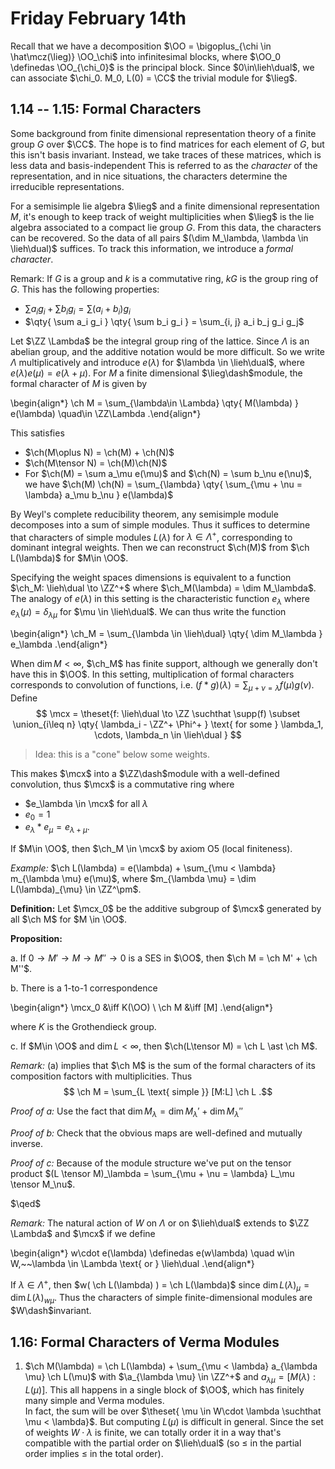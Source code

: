 # Friday February 14th

Recall that we have a decomposition $\OO = \bigoplus_{\chi \in \hat\mcz(\lieg)} \OO_\chi$ into infinitesimal blocks, where $\OO_0 \definedas \OO_{\chi_0}$ is the principal block.
Since $0\in\lieh\dual$, we can associate $\chi_0. M_0, L(0) = \CC$ the trivial module for $\lieg$.

## 1.14 -- 1.15: Formal Characters

Some background from finite dimensional representation theory of a finite group $G$ over $\CC$.
The hope is to find matrices for each element of $G$, but this isn't basis invariant.
Instead, we take traces of these matrices, which is less data and basis-independent
This is referred to as the *character* of the representation, and in nice situations, the characters determine the irreducible representations.

For a semisimple lie algebra $\lieg$ and a finite dimensional representation $M$, it's enough to keep track of weight multiplicities when $\lieg$ is the lie algebra associated to a compact lie group $G$.
From this data, the characters can be recovered.
So the data of all pairs $(\dim M_\lambda, \lambda \in \lieh\dual)$ suffices.
To track this information, we introduce a *formal character*.

Remark:
If $G$ is a group and $k$ is a commutative ring, $kG$ is the group ring of $G$.
This has the following properties:

- $\sum a_i g_i + \sum b_i g_i = \sum(a_i + b_i) g_i$
- $\qty{ \sum a_i g_i  } \qty{ \sum b_i g_i  } = \sum_{i, j} a_i b_j g_i g_j$

Let $\ZZ \Lambda$ be the integral group ring of the lattice.
Since $\Lambda$ is an abelian group, and the additive notation would be more difficult.
So we write $\Lambda$ multiplicatively and introduce $e(\lambda)$ for $\lambda \in \lieh\dual$, where $e(\lambda) e(\mu) = e(\lambda + \mu)$.
For $M$ a finite dimensional $\lieg\dash$module, the formal character of $M$ is given by

\begin{align*}
\ch M = \sum_{\lambda\in \Lambda} \qty{ M(\lambda)  } e(\lambda) \quad\in \ZZ\Lambda
.\end{align*}

This satisfies

- $\ch(M\oplus N) = \ch(M) + \ch(N)$
- $\ch(M\tensor N) = \ch(M)\ch(N)$
- For $\ch(M) = \sum a_\mu e(\mu)$ and $\ch(N) = \sum b_\nu e(\nu)$, we have $\ch(M) \ch(N) = \sum_{\lambda} \qty{ \sum_{\mu + \nu = \lambda} a_\mu b_\nu } e(\lambda)$

By Weyl's complete reducibility theorem, any semisimple module decomposes into a sum of simple modules.
Thus it suffices to determine that characters of simple modules $L(\lambda)$ for $\lambda \in \Lambda^+$, corresponding to dominant integral weights.
Then we can reconstruct $\ch(M)$ from $\ch L(\lambda)$ for $M\in \OO$.

Specifying the weight spaces dimensions is equivalent to a function $\ch_M: \lieh\dual \to \ZZ^+$ where $\ch_M(\lambda) = \dim M_\lambda$.
The analogy of $e(\lambda)$ in this setting is the characteristic function $e_\lambda$ where $e_\lambda(\mu) = \delta_{\lambda \mu}$ for $\mu \in \lieh\dual$.
We can thus write the function

\begin{align*}
\ch_M = \sum_{\lambda \in \lieh\dual} \qty{ \dim M_\lambda } e_\lambda
.\end{align*}

When $\dim M < \infty$, $\ch_M$ has finite support, although we generally don't have this in $\OO$.
In this setting, multiplication of formal characters corresponds to convolution of functions, i.e. $(f\ast g)(\lambda) = \sum_{\mu + \nu = \lambda} f(\mu) g(\nu)$.
Define 
$$
\mcx = \theset{f: \lieh\dual \to \ZZ \suchthat \supp(f) \subset \union_{i\leq n} \qty{ \lambda_i - \ZZ^+ \Phi^+  } \text{ for some } \lambda_1, \cdots, \lambda_n \in \lieh\dual }
$$
> Idea: this is a "cone" below some weights.

This makes $\mcx$ into a $\ZZ\dash$module with a well-defined convolution, thus $\mcx$ is a commutative ring where

- $e_\lambda \in \mcx$ for all $\lambda$
- $e_0 = 1$
- $e_\lambda \ast e_\mu = e_{\lambda + \mu}$.

If $M\in \OO$, then $\ch_M \in \mcx$ by axiom O5 (local finiteness).

*Example:*
$\ch L(\lambda) = e(\lambda) + \sum_{\mu < \lambda} m_{\lambda \mu} e(\mu)$, where $m_{\lambda \mu} = \dim L(\lambda)_{\mu} \in \ZZ^\pm$.

**Definition:**
Let $\mcx_0$ be the additive subgroup of $\mcx$ generated by all $\ch M$ for $M \in \OO$.

**Proposition:**

a. If $0 \to M' \to M \to M'' \to 0$ is a SES in $\OO$, then $\ch M = \ch M' + \ch M''$.

b. There is a 1-to-1 correspondence

\begin{align*}
\mcx_0 &\iff K(\OO) \\
\ch M &\iff [M]
.\end{align*}

where $K$ is the Grothendieck group.

c. If $M\in \OO$ and $\dim L < \infty$, then $\ch(L\tensor M) = \ch L \ast \ch M$.

*Remark:*
(a) implies that $\ch M$ is the sum of the formal characters of its composition factors with multiplicities.
Thus 
$$
\ch M = \sum_{L \text{ simple }} [M:L] \ch L
.$$

*Proof of a:*
Use the fact that $\dim M_\lambda = \dim M_\lambda' + \dim M_\lambda''$

*Proof of b:*
Check that the obvious maps are well-defined and mutually inverse.

*Proof of c:*
Because of the module structure we've put on the tensor product $(L \tensor M)_\lambda = \sum_{\mu + \nu = \lambda} L_\mu \tensor M_\nu$.

$\qed$

*Remark:*
The natural action of $W$ on $\Lambda$ or on $\lieh\dual$ extends to $\ZZ \Lambda$ and $\mcx$ if we define

\begin{align*}
w\cdot e(\lambda) \definedas e(w\lambda) \quad w\in W,~~\lambda \in \Lambda \text{ or } \lieh\dual
.\end{align*}

If $\lambda \in \Lambda^+$, then $w( \ch L(\lambda) ) = \ch L(\lambda)$ since $\dim L(\lambda)_\mu = \dim L(\lambda)_{w\mu}$.
Thus the characters of simple finite-dimensional modules are $W\dash$invariant.

## 1.16: Formal Characters of Verma Modules

1. $\ch M(\lambda) = \ch L(\lambda) + \sum_{\mu < \lambda} a_{\lambda \mu} \ch L(\mu)$ with $\a_{\lambda \mu} \in \ZZ^+$ and $a_{\lambda \mu} = [M(\lambda): L(\mu)]$.
  This all happens in a single block of $\OO$, which has finitely many simple and Verma modules.  
  In fact, the sum will be over $\theset{ \mu \in W\cdot \lambda \suchthat \mu < \lambda}$.
  But computing $L(\mu)$ is difficult in general.
  Since the set of weights $W\cdot \lambda$ is finite, we can totally order it in a way that's compatible with the partial order on $\lieh\dual$ (so $\leq$ in the partial order implies $\leq$ in the total order).
